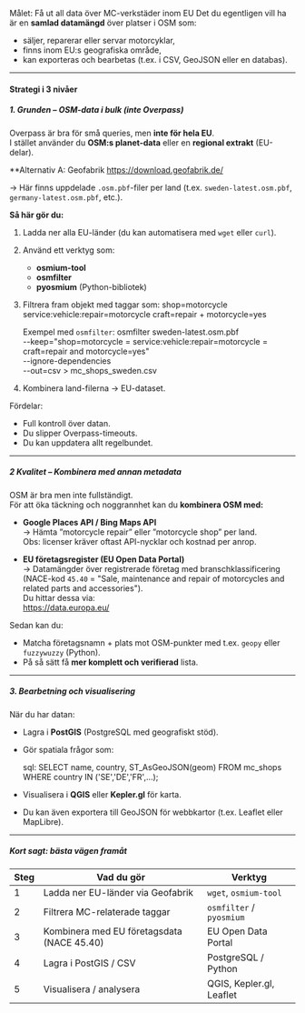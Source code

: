 Målet: Få ut all data över MC-verkstäder inom EU
Det du egentligen vill ha är en **samlad datamängd** över platser i OSM som:
- säljer, reparerar eller servar motorcyklar,
- finns inom EU:s geografiska område,
- kan exporteras och bearbetas (t.ex. i CSV, GeoJSON eller en databas).

------------
#### **Strategi i 3 nivåer**

##### 1. Grunden – OSM-data i bulk (inte Overpass)
Overpass är bra för små queries, men **inte för hela EU**.  
I stället använder du **OSM:s planet-data** eller en **regional extrakt** (EU-delar).

 **Alternativ A: Geofabrik
https://download.geofabrik.de/

→ Här finns uppdelade `.osm.pbf`-filer per land (t.ex. `sweden-latest.osm.pbf`, `germany-latest.osm.pbf`, etc.).

**Så här gör du:**
1. Ladda ner alla EU-länder (du kan automatisera med `wget` eller `curl`).
2. Använd ett verktyg som:
    - **osmium-tool**
    - **osmfilter**
    - **pyosmium** (Python-bibliotek)
3. Filtrera fram objekt med taggar som:
	shop=motorcycle
	service:vehicle:repair=motorcycle
	craft=repair + motorcycle=yes
	
	Exempel med `osmfilter`:
	osmfilter sweden-latest.osm.pbf \
	 --keep="shop=motorcycle = service:vehicle:repair=motorcycle = craft=repair and motorcycle=yes" \
	--ignore-dependencies \
	--out=csv > mc_shops_sweden.csv
4. Kombinera land-filerna → EU-dataset.

Fördelar:
- Full kontroll över datan.
- Du slipper Overpass-timeouts.
- Du kan uppdatera allt regelbundet.

----------
##### 2️ Kvalitet – Kombinera med annan metadata

OSM är bra men inte fullständigt.  
För att öka täckning och noggrannhet kan du **kombinera OSM med:**

- **Google Places API / Bing Maps API**  
    → Hämta ”motorcycle repair” eller ”motorcycle shop” per land.  
    Obs: licenser kräver oftast API-nycklar och kostnad per anrop.
    
- **EU företagsregister (EU Open Data Portal)**  
    → Datamängder över registrerade företag med branschklassificering (NACE-kod `45.40` = "Sale, maintenance and repair of motorcycles and related parts and accessories").  
    Du hittar dessa via:  
    https://data.europa.eu/

Sedan kan du:
- Matcha företagsnamn + plats mot OSM-punkter med t.ex. `geopy` eller `fuzzywuzzy` (Python).
- På så sätt få **mer komplett och verifierad** lista.

-------
##### 3. Bearbetning och visualisering

När du har datan:
- Lagra i **PostGIS** (PostgreSQL med geografiskt stöd).
- Gör spatiala frågor som:

	sql:
	SELECT name, country, ST_AsGeoJSON(geom)
	FROM mc_shops
	WHERE country IN ('SE','DE','FR',...);
	
- Visualisera i **QGIS** eller **Kepler.gl** för karta.
- Du kan även exportera till GeoJSON för webbkartor (t.ex. Leaflet eller MapLibre).

--------------
##### Kort sagt: bästa vägen framåt

|Steg|Vad du gör|Verktyg|
|---|---|---|
|1|Ladda ner EU-länder via Geofabrik|`wget`, `osmium-tool`|
|2|Filtrera MC-relaterade taggar|`osmfilter` / `pyosmium`|
|3|Kombinera med EU företagsdata (NACE 45.40)|EU Open Data Portal|
|4|Lagra i PostGIS / CSV|PostgreSQL / Python|
|5|Visualisera / analysera|QGIS, Kepler.gl, Leaflet|